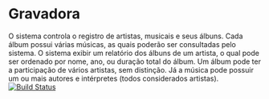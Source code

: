 # Gravadora
O sistema controla o registro de artistas, musicais e seus álbuns. Cada álbum possui várias músicas, as quais poderão ser consultadas pelo sistema. O sistema exibir um relatório dos álbuns de um artista, o qual pode ser ordenado por nome, ano, ou duração total do álbum. Um álbum pode ter a participação de vários artistas, sem distinção. Já a música pode possuir um ou mais autores e intérpretes (todos considerados artistas).
[![Build Status](https://travis-ci.org/raymara/Gravadora.svg?branch=master)](https://travis-ci.org/raymara/Gravadora)
